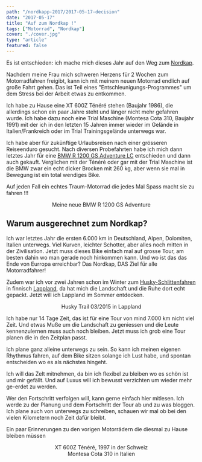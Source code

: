 ```yaml
---
path: "/nordkapp-2017/2017-05-17-decision"
date: "2017-05-17"
title: "Auf zum Nordkap !"
tags: ["Motorrad", "Nordkap"]
cover: "./cover.jpg"
type: "article"
featured: false
---
```


Es ist entschieden: ich mache mich dieses Jahr auf den Weg zum [Nordkap](https://de.wikipedia.org/wiki/Nordkap).

Nachdem meine Frau mich schweren Herzens für 2 Wochen zum Motorradfahren freigibt, kann ich mit meinem neuen Motorrad endlich auf große Fahrt gehen. Das ist Teil eines "Entschleunigungs-Programmes" um dem Stress bei der Arbeit etwas zu entkommen.

Ich habe zu Hause eine XT 600Z Ténéré stehen (Baujahr 1986), die allerdings schon ein paar Jahre steht und länger nicht mehr gefahren wurde. Ich habe dazu noch eine Trial Maschine (Montesa Cota 310, Baujahr 1991) mit der ich in den letzten 15 Jahren immer wieder im Gelände in Italien/Frankreich oder im Trial Trainingsgelände unterwegs war.

Ich habe aber für zukünftige Urlaubsreisen nach einer grösseren Reiseenduro gesucht. Nach diversen Probefahrten habe ich mich dann letztes Jahr für eine [BMW R 1200 GS Adventure LC](https://de.wikipedia.org/wiki/BMW_R_1200_GS_Adventure_K51) entschieden und dann auch gekauft. Verglichen mit der Ténéré oder gar mit der Trial Maschine ist die BMW zwar ein echt dicker Brocken mit 260 kg, aber wenn sie mal in Bewegung ist ein total wendiges Bike.

Auf jeden Fall ein echtes Traum-Motorrad die jedes Mal Spass macht sie zu fahren !!!

<rehype-image src="IMG_2729.JPG"><center>Meine neue BMW R 1200 GS Adventure</center></rehype-image>

## Warum ausgerechnet zum Nordkap?

Ich war letztes Jahr die ersten 6.000 km in Deutschland, Alpen, Dolomiten, Italien unterwegs. Viel Kurven, leichter Schotter, aber alles noch mitten in der Zivilisation. Jetzt muss dieses Bike einfach mal auf grosse Tour, am besten dahin wo man gerade noch hinkommen kann. Und wo ist das das Ende von Eurropa erreichbar? Das Nordkap, DAS Ziel für alle Motorradfahrer!

Zudem war ich vor zwei Jahren schon im Winter zum [Husky-Schlittenfahren](http://www.akaskero.com/200_camp_de.html) in finnisch [Lappland](https://www.google.de/maps/place/Akaskero/@67.7333333,23.606364,9z/data=!4m5!3m4!1s0x45d3c84f15dbd9fd:0x3f2225890e8262fe!8m2!3d67.7333333!4d24.1666667?hl=en), da hat mich die Landschaft und die Ruhe dort echt gepackt. Jetzt will ich Lappland im Sommer entdecken.

<rehype-image src="Huskytour-2015-170.jpg"><center>Husky Trail 03/2015 in Lappland</center></rehype-image>

Ich habe nur 14 Tage Zeit, das ist für eine Tour von mind 7.000 km nicht viel Zeit. Und etwas Muße um die Landschaft zu geniessen und die Leute kennenzulernen muss auch noch bleiben. Jetzt muss ich grob eine Tour planen die in den Zeitplan passt.

Ich plane ganz alleine unterwegs zu sein. So kann ich meinen eigenen Rhythmus fahren, auf dem Bike sitzen solange ich Lust habe, und spontan entscheiden wo es als nächstes hingeht.

Ich will das Zelt mitnehmen, da bin ich flexibel zu bleiben wo es schön ist und mir gefällt. Und auf Luxus will ich bewusst verzichten um wieder mehr ge-erdet zu werden.

<rehype-image src="NordkapInBrightSun.jpg"><center></center></rehype-image>

Wer den Fortschritt verfolgen will, kann gerne einfach hier mitlesen. Ich werde zu der Planung und dem Fortschritt der Tour ab und zu was bloggen. Ich plane auch von unterwegs zu schreiben, schauen wir mal ob bei den vielen Kilometern noch Zeit dafür bleibt.

Ein paar Erinnerungen zu den vorigen Motorrädern die diesmal zu Hause bleiben müssen

<photo-composition>
<rehype-image src="057-D11a_028.jpg"><center>XT 600Z Ténéré, 1997 in der Schweiz</center></rehype-image>
<rehype-image src="053-D21a_055.jpg"><center>Montesa Cota 310 in Italien</center></rehype-image>
</photo-composition>

